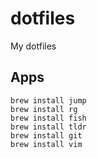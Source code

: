 # dotfiles
My dotfiles


## Apps
```
brew install jump
brew install rg
brew install fish
brew install tldr
brew install git
brew install vim
```
